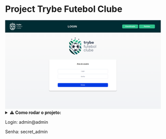 # Project Trybe Futebol Clube

<img src="/imgs/Tela_Login.png">
    
<details>
  <summary><strong>⚠️ Como rodar o projeto:</strong></summary><br />


Na sua máquina você deve ter:
	
 - Sistema Operacional Distribuição Unix
 - Node versão 16  
 - Docker
 - Docker-compose versão 1.29.2
 
Na Raiz do projeto execute:
	
	npm run compose:up

E espere os containers subirem!


</details>

<p>Login: admin@admin </p>
<p>Senha: secret_admin </p>
